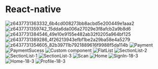 # React-native
![z6437731363332_6b4cd008273bb8acbd5e200449e1aaa2](https://github.com/user-attachments/assets/4cb85324-abf3-473c-b791-fbac613913cd)
![z6437731359742_15dda6da006a27029e3f8afcb2a9b8d6](https://github.com/user-attachments/assets/f54c306e-f097-4a1b-bc69-9b5ee37b8f0c)
![z6437731384546_49e10e9155e482ab32f0205a964bf125](https://github.com/user-attachments/assets/489636fd-d51e-4b76-b585-c74b826e60c6)
![z6437731389286_4f26213943efbf1be2a29ba58e4a5279](https://github.com/user-attachments/assets/8e1740c9-9e41-4b37-8ac6-d347ce75323d)
![z6437731354605_82b39711b7921889616f9988f5da114b](https://github.com/user-attachments/assets/382d2b31-d53a-4f14-aa3c-e22c6af06fad)
![Payment](https://github.com/user-attachments/assets/69fcc313-27d0-4dc7-9f28-2fe9c9f1d998)
![PaymentSucess](https://github.com/user-attachments/assets/f0298035-20bb-4592-97d1-4e2f28cc7830)
<img src="D:\React-native\images\exercise.jpg" alt="Custom component" />
<img src="D:\React-native\images\exercise2.jpg" alt="FlatList" />
![SectionList-2](https://github.com/user-attachments/assets/5955b6bf-2243-40e7-a1bc-2c01df0d0d0a)
![SectionList-1](https://github.com/user-attachments/assets/cd302a44-fcc5-48a1-94ce-4b4429d2db86)
![SectionList-3](https://github.com/user-attachments/assets/6b77d3be-11f9-4289-b0ea-365eea086528)
![Scan](https://github.com/user-attachments/assets/06084ae4-ec29-4d52-b63c-4ffdc40c1b65)
![Home](https://github.com/user-attachments/assets/148ba28c-b7a0-466c-b3ef-9f051dbbb9e7)
![SignIn-18-3](https://github.com/user-attachments/assets/d6d100b5-d3ec-4ac3-a423-1b20bd29d388)
![Home-18-3](https://github.com/user-attachments/assets/9ae32b5d-f591-47fd-b5fb-f2506ee69eb7)
![Profile-18-3](https://github.com/user-attachments/assets/52582656-c2c7-440e-a017-4ba7203459f8)
